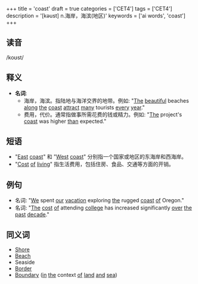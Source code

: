 +++
title = 'coast'
draft = true
categories = ['CET4']
tags = ['CET4']
description = '[kəust] n.海岸，海滨(地区)'
keywords = ['ai words', 'coast']
+++

## 读音
/koʊst/

## 释义
- **名词**:
  - 海岸，海滨。指陆地与海洋交界的地带。例如: "[The](/post/the/) [beautiful](/post/beautiful/) beaches [along](/post/along/) [the](/post/the/) [coast](/post/coast/) [attract](/post/attract/) [many](/post/many/) tourists [every](/post/every/) [year](/post/year/)."
  - 费用，代价。通常指做事所需花费的钱或精力。例如: "[The](/post/the/) project's [coast](/post/coast/) was higher [than](/post/than/) expected."

## 短语
- "[East](/post/east/) [coast](/post/coast/)" 和 "[West](/post/west/) [coast](/post/coast/)" 分别指一个国家或地区的东海岸和西海岸。
- "[Cost](/post/cost/) [of](/post/of/) [living](/post/living/)" 指生活费用，包括住房、食品、交通等方面的开销。

## 例句
- 名词: "[We](/post/we/) spent [our](/post/our/) [vacation](/post/vacation/) exploring [the](/post/the/) rugged [coast](/post/coast/) [of](/post/of/) Oregon."
- 名词: "[The](/post/the/) [cost](/post/cost/) [of](/post/of/) attending [college](/post/college/) has increased significantly [over](/post/over/) [the](/post/the/) [past](/post/past/) [decade](/post/decade/)."

## 同义词
- [Shore](/post/shore/)
- [Beach](/post/beach/)
- Seaside
- [Border](/post/border/)
- [Boundary](/post/boundary/) ([in](/post/in/) [the](/post/the/) context [of](/post/of/) [land](/post/land/) [and](/post/and/) [sea](/post/sea/))
